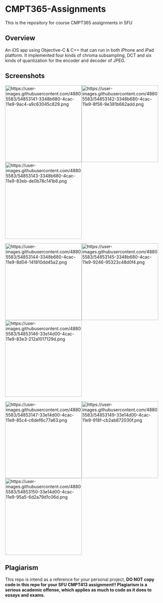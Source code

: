 # CMPT365-Assignments

This is the repository for course CMPT365 assignments in SFU

## Overview

An iOS app using Objective-C & C++ that can run in both iPhone and iPad platform. It implemented four kinds of chroma subsampling, DCT and six kinds of quantization for the encoder and decoder of JPEG.

## Screenshots

<img width="250" alt="https://user-images.githubusercontent.com/48805583/54853141-3348b680-4cac-11e9-9ac4-a9c63045c829.png" src="https://user-images.githubusercontent.com/48805583/54853141-3348b680-4cac-11e9-9ac4-a9c63045c829.png"><img width="250" alt="https://user-images.githubusercontent.com/48805583/54853142-3348b680-4cac-11e9-8f56-9e381b662add.png" src="https://user-images.githubusercontent.com/48805583/54853142-3348b680-4cac-11e9-8f56-9e381b662add.png"><img width="250" alt="https://user-images.githubusercontent.com/48805583/54853143-3348b680-4cac-11e9-83eb-de0b78c141b6.png" src="https://user-images.githubusercontent.com/48805583/54853143-3348b680-4cac-11e9-83eb-de0b78c141b6.png">

<img width="250" alt="https://user-images.githubusercontent.com/48805583/54853144-3348b680-4cac-11e9-8d04-141810dd45a2.png" src="https://user-images.githubusercontent.com/48805583/54853144-3348b680-4cac-11e9-8d04-141810dd45a2.png"><img width="250" alt="https://user-images.githubusercontent.com/48805583/54853145-3348b680-4cac-11e9-9246-95323c48d0f4.png" src="https://user-images.githubusercontent.com/48805583/54853145-3348b680-4cac-11e9-9246-95323c48d0f4.png"><img width="250" alt="https://user-images.githubusercontent.com/48805583/54853146-33e14d00-4cac-11e9-83e3-212a1017129d.png" src="https://user-images.githubusercontent.com/48805583/54853146-33e14d00-4cac-11e9-83e3-212a1017129d.png">

<img width="250" alt="https://user-images.githubusercontent.com/48805583/54853147-33e14d00-4cac-11e9-85c4-c6def6c77a63.png" src="https://user-images.githubusercontent.com/48805583/54853147-33e14d00-4cac-11e9-85c4-c6def6c77a63.png"><img width="250" alt="https://user-images.githubusercontent.com/48805583/54853149-33e14d00-4cac-11e9-918f-cb2ab872030f.png" src="https://user-images.githubusercontent.com/48805583/54853149-33e14d00-4cac-11e9-918f-cb2ab872030f.png"><img width="250" alt="https://user-images.githubusercontent.com/48805583/54853150-33e14d00-4cac-11e9-95a5-6d2a79d1c06d.png" src="https://user-images.githubusercontent.com/48805583/54853150-33e14d00-4cac-11e9-95a5-6d2a79d1c06d.png">

## Plagiarism

This repo is intend as a reference for your personal project, **DO NOT copy code in this repo for your SFU CMPT413 assignment!! Plagiarism is a serious academic offense, which applies as much to code as it does to essays and exams.**
